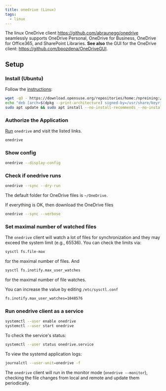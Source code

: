```yaml
---
title: onedrive (Linux)
tags:
  - linux
---
```


The linux OneDrive client https://github.com/abraunegg/onedrive seamlessly supports OneDrive Personal, OneDrive for Business, OneDrive for Office365, and SharePoint Libraries. **See also** the GUI for the OneDrive client: https://github.com/bpozdena/OneDriveGUI.

## Setup

### Install (Ubuntu)

Follow the [instructions](https://github.com/abraunegg/onedrive/blob/master/docs/ubuntu-package-install.md):

```sh
wget -qO - https://download.opensuse.org/repositories/home:/npreining:/debian-ubuntu-onedrive/xUbuntu_24.04/Release.key | gpg --dearmor | sudo tee /usr/share/keyrings/obs-onedrive.gpg > /dev/null
echo "deb [arch=$(dpkg --print-architecture) signed-by=/usr/share/keyrings/obs-onedrive.gpg] https://download.opensuse.org/repositories/home:/npreining:/debian-ubuntu-onedrive/xUbuntu_24.04/ ./" | sudo tee /etc/apt/sources.list.d/onedrive.list
sudo apt update && sudo apt install --no-install-recommends --no-install-suggests onedrive
```

### Authorize the Application

[Run](https://github.com/abraunegg/onedrive/blob/master/docs/usage.md#authorise-the-application-with-your-microsoft-onedrive-account) `onedrive` and visit the listed links.

```sh
onedrive
```

### Show config

```sh
onedrive --display-config
```

### Check if onedrive runs

```sh
onedrive --sync --dry-run
```

The default folder for OneDrive files is `~/OneDrive`.

If everything is OK, then download the OneDrive files

```sh
onedrive --sync --verbose
```

### Set maximal number of watched files

The `onedrive` client will watch a lot of files for synchronization and they may exceed the system limit (e.g., 65536). You can check the limits via:

```sh
sysctl fs.file-max
```

for the maximal number of files. And

```sh
sysctl fs.inotify.max_user_watches
```

for the maximal number of file watches.

You can increase the value by editing `/etc/sysctl.conf`

```txt title="/etc/sysctl.conf"
fs.inotify.max_user_watches=1048576
```

### Run onedrive client as a service

```sh
systemctl --user enable onedrive
systemctl --user start onedrive
```

To check the service's status:

```sh
systemctl --user status onedrive.service
```

To view the systemd application logs:

```sh
journalctl --user-unit=onedrive -f
```

The `onedrive` client will run in the monitor mode (`onedrive --monitor`), checking the file changes from local and remote and update them periodically.
